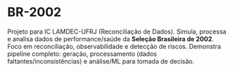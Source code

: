 # BR-2002
Projeto para IC LAMDEC-UFRJ (Reconciliação de Dados). Simula, processa e analisa dados de performance/saúde da **Seleção Brasileira de 2002**. Foco em reconciliação, observabilidade e detecção de riscos. Demonstra pipeline completo: geração, processamento (dados faltantes/inconsistências) e análise/ML para tomada de decisão.
